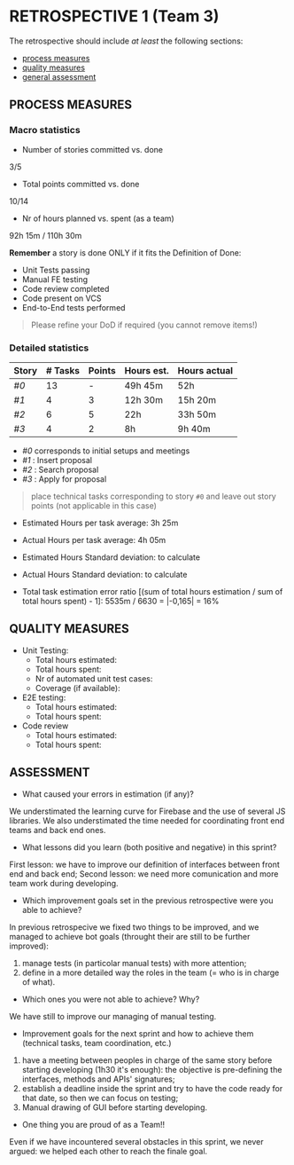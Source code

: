 RETROSPECTIVE 1 (Team 3)
=====================================

The retrospective should include _at least_ the following
sections:

- [process measures](#process-measures)
- [quality measures](#quality-measures)
- [general assessment](#assessment)

## PROCESS MEASURES 

### Macro statistics

- Number of stories committed vs. done

 3/5

- Total points committed vs. done

10/14

- Nr of hours planned vs. spent (as a team)

92h 15m / 110h 30m

**Remember** a story is done ONLY if it fits the Definition of Done:
 
- Unit Tests passing
- Manual FE testing
- Code review completed
- Code present on VCS
- End-to-End tests performed

> Please refine your DoD if required (you cannot remove items!) 

### Detailed statistics

| Story  | # Tasks | Points | Hours est. | Hours actual |
|--------|---------|--------|------------|--------------|
| _#0_   |     13   |    -   |   49h 45m    |   52h   |
| _#1_   |     4   |    3   |     12h 30m    |   15h 20m   |
| _#2_   |    6    |    5   |     22h    |   33h 50m        |
| _#3_   |    4    |    2   |     8h    |      9h 40m     |

- _#0_ corresponds to initial setups and meetings
- _#1_ : Insert proposal
- _#2_ : Search proposal
- _#3_ : Apply for proposal

> place technical tasks corresponding to story `#0` and leave out story points (not applicable in this case)

- Estimated Hours per task average: 3h 25m
- Actual Hours per task average: 4h 05m
- Estimated Hours Standard deviation: to calculate
- Actual Hours Standard deviation: to calculate

- Total task estimation error ratio [(sum of total hours estimation / sum of total hours spent) - 1]: 5535m / 6630 = |-0,165| = 16%

  
## QUALITY MEASURES 

- Unit Testing:
  - Total hours estimated: 
  - Total hours spent: 
  - Nr of automated unit test cases: 
  - Coverage (if available):
- E2E testing:
  - Total hours estimated: 
  - Total hours spent: 
- Code review 
  - Total hours estimated: 
  - Total hours spent: 
  


## ASSESSMENT

- What caused your errors in estimation (if any)?

We understimated the learning curve for Firebase and the use of several JS libraries.
We also understimated the time needed for coordinating front end teams and back end ones.


- What lessons did you learn (both positive and negative) in this sprint?

First lesson: we have to improve our definition of interfaces between front end and back end;
Second lesson: we need more comunication and more team work during developing.


- Which improvement goals set in the previous retrospective were you able to achieve? 

In previous retrospecive we fixed two things to be improved, and we managed to achieve bot goals (throught their are still to be further improved):
1. manage tests (in particolar manual tests) with more attention;
2. define in a more detailed way the roles in the team (= who is in charge of what).

  
- Which ones you were not able to achieve? Why?

We have still to improve our managing of manual testing.


- Improvement goals for the next sprint and how to achieve them (technical tasks, team coordination, etc.)

1. have a meeting between peoples in charge of the same story before starting developing (1h30 it's enough): the objective is pre-defining the interfaces, methods and APIs' signatures;
2. establish a deadline inside the sprint and try to have the code ready for that date, so then we can focus on testing;
3. Manual drawing of GUI before starting developing.

- One thing you are proud of as a Team!!

Even if we have incountered several obstacles in this sprint, we never argued: we helped each other to reach the finale goal.